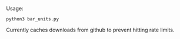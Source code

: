 Usage:

```python3 bar_units.py```

Currently caches downloads from github to prevent hitting rate limits.

